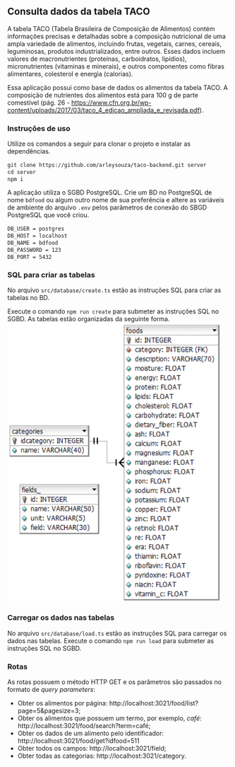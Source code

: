## Consulta dados da tabela TACO

A tabela TACO (Tabela Brasileira de Composição de Alimentos) contém informações precisas e detalhadas sobre a composição nutricional de uma ampla variedade de alimentos, incluindo frutas, vegetais, carnes, cereais, leguminosas, produtos industrializados, entre outros. Esses dados incluem valores de macronutrientes (proteínas, carboidratos, lipídios), micronutrientes (vitaminas e minerais), e outros componentes como fibras alimentares, colesterol e energia (calorias).

Essa aplicação possui como base de dados os alimentos da tabela TACO. A composição de nutrientes dos alimentos está para 100 g de parte comestível (pág. 26 - https://www.cfn.org.br/wp-content/uploads/2017/03/taco_4_edicao_ampliada_e_revisada.pdf).


### Instruções de uso
Utilize os comandos a seguir para clonar o projeto e instalar as dependências.
```
git clone https://github.com/arleysouza/taco-backend.git server
cd server
npm i
```
A aplicação utiliza o SGBD PostgreSQL. Crie um BD no PostgreSQL de nome `bdfood` ou algum outro nome de sua preferência e altere as variáveis de ambiente do arquivo `.env` pelos parâmetros de conexão do SBGD PostgreSQL que você criou.
```
DB_USER = postgres
DB_HOST = localhost
DB_NAME = bdfood
DB_PASSWORD = 123
DB_PORT = 5432
```

### SQL para criar as tabelas
No arquivo `src/database/create.ts` estão as instruções SQL para criar as tabelas no BD.

Execute o comando `npm run create` para submeter as instruções SQL no SGBD. As tabelas estão organizadas da seguinte forma.
![](https://github.com/arleysouza/taco-backend/blob/main/images/modelDB.png)

### Carregar os dados nas tabelas
No arquivo `src/database/load.ts` estão as instruções SQL para carregar os dados nas tabelas.
Execute o comando `npm run load` para submeter as instruções SQL no SGBD.

### Rotas
As rotas possuem o método HTTP GET e os parâmetros são passados no formato de _query parameters_:
- Obter os alimentos por página: http://localhost:3021/food/list?page=5&pagesize=3;
- Obter os alimentos que possuem um termo, por exemplo, _café_: http://localhost:3021/food/search?term=café;
- Obter os dados de um alimento pelo identificador: http://localhost:3021/food/get?idfood=511
- Obter todos os campos: http://localhost:3021/field;
- Obter todas as categorias: http://localhost:3021/category.